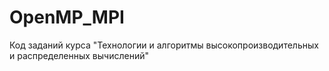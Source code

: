 # OpenMP_MPI
Код заданий курса "Технологии и алгоритмы высокопроизводительных и распределенных вычислений"

